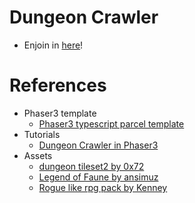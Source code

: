 # Dungeon Crawler
- Enjoin in [here](https://hun-a.github.io/dungeon-crawler/)!

# References
- Phaser3 template
  - [Phaser3 typescript parcel template](https://github.com/ourcade/phaser3-typescript-parcel-template)
- Tutorials
  - [Dungeon Crawler in Phaser3](https://www.youtube.com/playlist?list=PLumYWZ2t7CRtgjbZK0JMoXHjebeYmT85-)
- Assets
  - [dungeon tileset2 by 0x72](https://0x72.itch.io/dungeontileset-ii)
  - [Legend of Faune by ansimuz](https://ansimuz.itch.io/legend-of-faune)
  - [Rogue like rpg pack by Kenney](https://kenney.nl/assets/roguelike-rpg-pack)